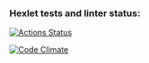 ### Hexlet tests and linter status:
[![Actions Status](https://github.com/arseniy997/python-project-50/actions/workflows/hexlet-check.yml/badge.svg)](https://github.com/arseniy997/python-project-50/actions)

[![Code Climate](https://codeclimate.com/github/arseniy997/python-project-50.png)](https://codeclimate.com/github/arseniy997/python-project-50)
